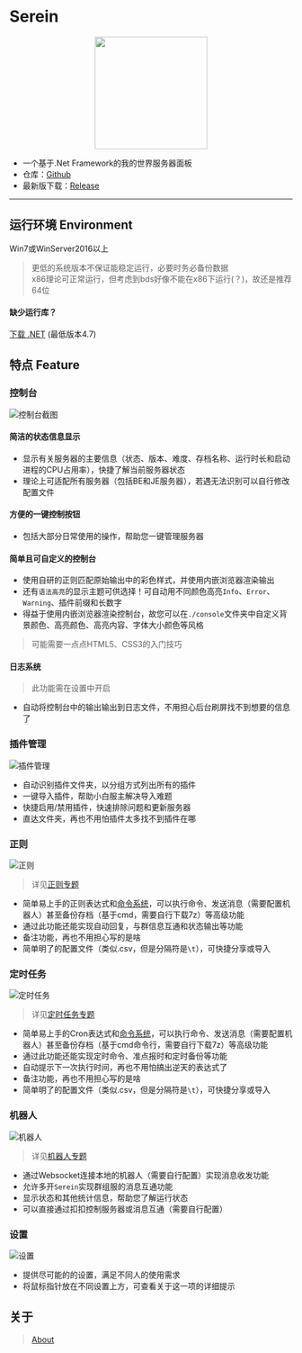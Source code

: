 # Serein
<div style="text-align: center;">
<img src="Serein.png" style="image-rendering: pixelated;width:200px">

</div>

- 一个基于.Net Framework的我的世界服务器面板  
- 仓库：[Github](https://github.com/Zaitonn/Serein)
- 最新版下载：[Release](https://github.com/Zaitonn/Serein/releases/latest)


---
## 运行环境 Environment
Win7或WinServer2016以上

> 更低的系统版本不保证能稳定运行，必要时务必备份数据  
> x86理论可正常运行，但考虑到bds好像不能在x86下运行(？)，故还是推荐64位

#### 缺少运行库？
[下载 .NET](https://dotnet.microsoft.com/zh-cn/download)  (最低版本4.7)

## 特点 Feature
### 控制台
![控制台截图](imgs/console.png)
#### 简洁的状态信息显示
- 显示有关服务器的主要信息（状态、版本、难度、存档名称、运行时长和启动进程的CPU占用率），快捷了解当前服务器状态
- 理论上可适配所有服务器（包括BE和JE服务器），若遇无法识别可以自行修改配置文件

#### 方便的一键控制按钮
- 包括大部分日常使用的操作，帮助您一键管理服务器

#### 简单且可自定义的控制台
- 使用自研的正则匹配原始输出中的彩色样式，并使用内嵌浏览器渲染输出
- 还有`语法高亮`的显示主题可供选择！可自动用不同颜色高亮`Info`、`Error`、`Warning`、插件前缀和长数字
- 得益于使用内嵌浏览器渲染控制台，故您可以在`./console`文件夹中自定义背景颜色、高亮颜色、高亮内容、字体大小颜色等风格

  
> 可能需要一点点HTML5、CSS3的入门技巧

#### 日志系统

> 此功能需在设置中开启

- 自动将控制台中的输出输出到日志文件，不用担心后台刷屏找不到想要的信息了

### 插件管理
![插件管理](imgs/plugin.png)
- 自动识别插件文件夹，以分组方式列出所有的插件
- 一键导入插件，帮助小白服主解决导入难题
- 快捷启用/禁用插件，快速排除问题和更新服务器
- 直达文件夹，再也不用怕插件太多找不到插件在哪
  
### 正则
![正则](imgs/regex.png)

> 详见[正则专题](Regex.md)


- 简单易上手的正则表达式和[命令系统](Command.md)，可以执行命令、发送消息（需要配置机器人）甚至备份存档（基于cmd，需要自行下载7z）等高级功能
- 通过此功能还能实现自动回复，与群信息互通和状态输出等功能
- 备注功能，再也不用担心写的是啥
- 简单明了的配置文件（类似.csv，但是分隔符是`\t`），可快捷分享或导入

### 定时任务
![定时任务](imgs/task.png)

> 详见[定时任务专题](Schedule.md)

- 简单易上手的Cron表达式和[命令系统](Command.md)，可以执行命令、发送消息（需要配置机器人）甚至备份存档（基于cmd命令行，需要自行下载7z）等高级功能
- 通过此功能还能实现定时命令、准点报时和定时备份等功能
- 自动提示下一次执行时间，再也不用怕搞出逆天的表达式了
- 备注功能，再也不用担心写的是啥
- 简单明了的配置文件（类似.csv，但是分隔符是`\t`），可快捷分享或导入

### 机器人
![机器人](imgs/bot.png)

> 详见[机器人专题](Bot.md)

- 通过Websocket连接本地的机器人（需要自行配置）实现消息收发功能
- 允许多开`Serein`实现群组服的消息互通功能
- 显示状态和其他统计信息，帮助您了解运行状态
- 可以直接通过扣扣控制服务器或消息互通（需要自行配置）

### 设置
![设置](imgs/setting.png)
- 提供尽可能的的设置，满足不同人的使用需求
- 将鼠标指针放在不同设置上方，可查看关于这一项的详细提示

## 关于
> [About](About.md)